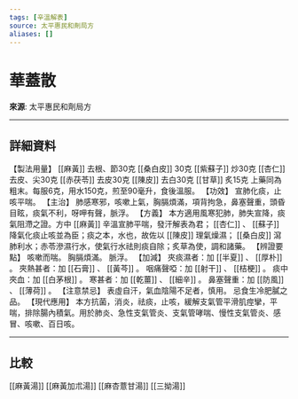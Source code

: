 ```yaml
---
tags: [辛溫解表]
source: 太平惠民和劑局方
aliases: []
---
```


# 華蓋散

**來源**: 太平惠民和劑局方  

---

## 詳細資料
【製法用量】 [[麻黃]] 去根、節30克 [[桑白皮]] 30克 [[紫蘇子]] 炒30克 [[杏仁]] 去皮、尖30克 [[赤茯苓]] 去皮30克 [[陳皮]] 去白30克 [[甘草]] 炙15克
上藥同為粗末。每服6克，用水150克，煎至90毫升，食後溫服。
【功效】
宣肺化痰，止咳平喘。
【主治】
肺感寒邪，咳嗽上氣，胸膈煩滿，項背拘急，鼻塞聲重，頭昏目眩，痰氣不利，呀呷有聲，脈浮。
【方義】
本方適用風寒犯肺，肺失宣降，痰氣阻滯之證。方中 [[麻黃]] 辛溫宣肺平喘，發汗解表為君； [[杏仁]] 、 [[蘇子]] 降氣化痰止咳並為臣；痰之本，水也，故佐以 [[陳皮]] 理氣燥濕； [[桑白皮]] 瀉肺利水；赤苓滲濕行水，使氣行水祛則痰自除；炙草為使，調和諸藥。
【辨證要點】
咳嗽而喘。
胸膈煩滿。
脈浮。
【加減】
夾痰濕者：加 [[半夏]] 、 [[厚朴]] 。
夾熱甚者：加 [[石膏]] 、 [[黃芩]] 。
咽痛聲啞：加 [[射干]] 、 [[桔梗]] 。
痰中夾血：加 [[白茅根]] 。
寒甚者：加 [[乾薑]] 、 [[細辛]] 。
鼻塞聲重：加 [[防風]] 、 [[薄荷]] 。
【注意禁忌】
表虛自汗，氣血陰陽不足者，慎用。
忌食生冷肥膩之品。
【現代應用】
本方抗菌，消炎，祛痰，止咳，緩解支氣管平滑肌痙攣，平喘，排除腸內積氣。用於肺炎、急性支氣管炎、支氣管哮喘、慢性支氣管炎、感冒、咳嗽、百日咳。

---

## 比較
[[麻黃湯]]
[[麻黃加朮湯]]
[[麻杏薏甘湯]]
[[三拗湯]]

